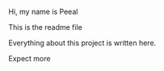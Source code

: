 Hi, my name is Peeal

This is the readme file

Everything about this project is written here.

Expect more

